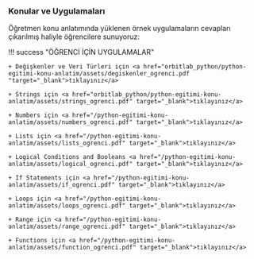### Konular ve Uygulamaları 

Öğretmen konu anlatımında yüklenen örnek uygulamaların cevapları çıkarılmış haliyle öğrencilere sunuyoruz:

!!! success "ÖĞRENCİ İÇİN UYGULAMALAR"
    
    + Değişkenler ve Veri Türleri için <a href="orbitlab_python/python-egitimi-konu-anlatim/assets/degiskenler_ogrenci.pdf "target="_blank">tıklayınız</a>
    
    + Strings için <a href="orbitlab_python/python-egitimi-konu-anlatim/assets/strings_ogrenci.pdf" target="_blank">tıklayınız</a>

    + Numbers için <a href="/python-egitimi-konu-anlatim/assets/numbers_ogrenci.pdf" target="_blank">tıklayınız</a>

    + Lists için <a href="/python-egitimi-konu-anlatim/assets/lists_ogrenci.pdf" target="_blank">tıklayınız</a>

    + Logical Conditions and Booleans <a href="/python-egitimi-konu-anlatim/assets/logical_ogrenci.pdf" target="_blank">tıklayınız</a> 

    + If Statements için <a href="/python-egitimi-konu-anlatim/assets/if_ogrenci.pdf" target="_blank">tıklayınız</a>

    + Loops için <a href="/python-egitimi-konu-anlatim/assets/loops_ogrenci.pdf" target="_blank">tıklayınız</a>

    + Range için <a href="/python-egitimi-konu-anlatim/assets/range_ogrenci.pdf" target="_blank">tıklayınız</a>

    + Functions için <a href="/python-egitimi-konu-anlatim/assets/function_ogrenci.pdf" target="_blank">tıklayınız</a>


